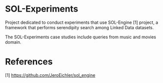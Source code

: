# SOL-Experiments

Project dedicated to conduct experiments that use SOL-Engine [1] project, a framework that performs serendipity search among Linked Data datasets.

The SOL-Experiments case studies include queries from music and movies domain.

# References

[1] https://github.com/JeroEichler/sol_engine
